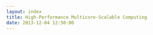 ```yaml
---
layout: index
title: High-Performance Multicore-Scalable Computing
date: 2013-12-04 12:50:00
---
```


